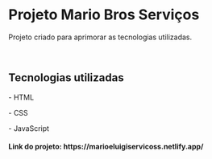 <h1>Projeto Mario Bros Serviços</h1>
<p>Projeto criado para aprimorar as tecnologias utilizadas.</p>
<br>
<h2>Tecnologias utilizadas</h2>
<p>- HTML</p>
<p>- CSS</p>
<p>- JavaScript</p>
<h4>Link do projeto: https://marioeluigiservicoss.netlify.app/</h4>
